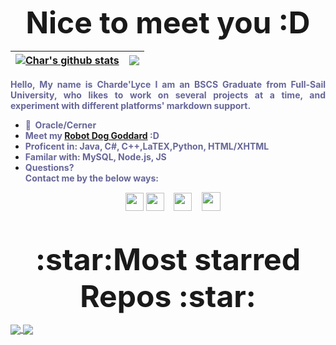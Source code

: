 <p align="center"><strong><font size="55">Nice to meet you :D</font></strong></span></h1></p> 

| <a href="https://github.com/chardelyce/github-readme-stats"><img align="center" src="https://github-readme-stats.vercel.app/api?username=chardelyce&show_icons=true&include_all_commits=true&theme=tokyonight&hide_border=true" alt="Char's github stats" /></a> | <a href="https://github.com/chardelyce/github-readme-stats"><img align="center" src="https://github-readme-stats.vercel.app/api/top-langs/?username=chardelyce&layout=compact&theme=tokyonight&hide_border=true" /></a> |
| ------------- | ------------- |
<p style="text-align: justify;"><strong><span style="color: #666699;"><span style="color: #333399;"><span style="color: #666699;">Hello, My name is Charde'Lyce I am an BSCS Graduate from Full-Sail University, who likes to work on several projects at a time, and experiment with different platforms' markdown support. </span> </span></span></strong></p>
<ul>
<li><strong><span style="color: #666699;">💼&nbsp; Oracle/Cerner<br /></span></strong></li>
<li><strong><span style="color: #666699;">Meet my <a title="Goddard repo" href="https://github.com/Chardelyce/Goddard-">Robot Dog Goddard</a> :D</span></strong></li>
<li><strong><span style="color: #666699;">Proficent in: Java, C#, C++,LaTEX,Python, HTML/XHTML</span></strong></li>
<li><strong><span style="color: #666699;">Familar with: MySQL, Node.js, JS</span></strong></li>
<li><strong><span style="color: #666699;">Questions? <br />Contact me by the below ways:</span></strong></li>
</ul>
<p style="text-align: center;"><span style="font-size: 14px;">&nbsp; &nbsp;&nbsp;<a href="https://discord.gg/QK69tD6xGX" target="_blank"><img src="https://clipartcraft.com/images250_/discord-logo-transparent-4.png" width="29" height="29" /></a> <a href="mailto:chardelycee@gmail.com" target="_blank"><img src="https://clipartcraft.com/images250_/gmail-logo-square-4.png" width="29" height="29" /></a>&nbsp; &nbsp; <a href="https://github.com/Chardelyce" target="_blank"><img src="https://th.bing.com/th/id/OIP.kjCUP06WDUMR88i5wo2SqwHaHa?w=202&amp;h=202&amp;c=7&amp;r=0&amp;o=5&amp;pid=1.7" alt="" width="29" height="29" /></a>&nbsp; &nbsp; <a href="https://www.linkedin.com/in/charde-lyce-edwards-7098191ba/" target="_blank"><img src="https://th.bing.com/th/id/OIP.w_zDkEJ9aLiWR-g0rff8hwHaHa?w=183&amp;h=183&amp;c=7&amp;r=0&amp;o=5&amp;pid=1.7" alt="" width="30" height="30" /></a></span></p>
<p>&nbsp;</p>

<p align="center"><strong><font size="55">:star:Most starred Repos :star: </font></strong></span></h1></p> 

<a href="https://github.com/chardelyce/hbmenuchannger">
  <img align="center" src="https://github-readme-stats.vercel.app/api/pin/?username=chardelyce&repo=hbmenuchanger&theme=tokyonight" />
</a>
<a href="https://github.com/chardelyce/Goddard-">
  <img align="center" src="https://github-readme-stats.vercel.app/api/pin/?username=chardelyce&repo=Goddard-&theme=tokyonight" />
</a>

<br />
<br />
